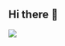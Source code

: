 ## Hi there 👋


<img src="https://github-readme-stats.vercel.app/api/top-langs/?username=freitasspedro&layout=compact" />
